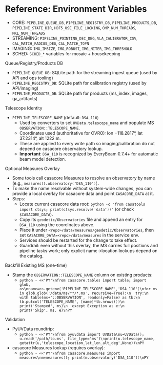 # Reference: Environment Variables

- CORE: `PIPELINE_QUEUE_DB`, `PIPELINE_REGISTRY_DB`, `PIPELINE_PRODUCTS_DB`, `PIPELINE_STATE_DIR`, `HDF5_USE_FILE_LOCKING`, `OMP_NUM_THREADS`, `MKL_NUM_THREADS`
- STREAMING: `PIPELINE_POINTING_DEC_DEG`, `VLA_CALIBRATOR_CSV`, `CAL_MATCH_RADIUS_DEG`, `CAL_MATCH_TOPN`
- IMAGING: `IMG_IMSIZE`, `IMG_ROBUST`, `IMG_NITER`, `IMG_THRESHOLD`
- SCHED: `SCHED_*` variables for mosaic + housekeeping

Queue/Registry/Products DB

- `PIPELINE_QUEUE_DB`: SQLite path for the streaming ingest queue (used by API and ops tooling)
- `PIPELINE_REGISTRY_DB`: SQLite path for calibration registry (used by API/imaging)
- `PIPELINE_PRODUCTS_DB`: SQLite path for products (ms_index, images, qa_artifacts)

Telescope Identity

- `PIPELINE_TELESCOPE_NAME` (default: `DSA_110`)
  - Used by converters to set `UVData.telescope_name` and populate MS `OBSERVATION::TELESCOPE_NAME`.
  - Coordinates used (authoritative for OVRO): lon −118.2817°, lat 37.2314°, alt 1222 m.
  - These are applied to every write path so imaging/calibration do not depend on casacore observatory lookup.
  - **Important**: `DSA_110` is recognized by EveryBeam 0.7.4+ for automatic beam model detection.

Optional Measures Overlay

- Some tools call casacore Measures to resolve an observatory by name (e.g., `measures().observatory('DSA_110')`).
- To make the name resolvable without system-wide changes, you can provide a local overlay for casacore data and point `CASACORE_DATA` at it.
- Steps:
  - Locate current casacore data root: `python -c "from casatools import ctsys; print(ctsys.resolve('data'))"` (or check `$CASACORE_DATA`).
  - Copy its `geodetic/Observatories` file and append an entry for `DSA_110` using the coordinates above.
  - Place it under `<repo>/data/measures/geodetic/Observatories`, then set `CASACORE_DATA=<repo>/data/measures` in the service env.
  - Services should be restarted for the change to take effect.
  - Guardrail: even without this overlay, the MS carries full positions and pipeline tasks work; only explicit name→location lookups depend on the catalog.

Backfill Existing MS (one-time)

- Stamp the `OBSERVATION::TELESCOPE_NAME` column on existing products:
  - `python - <<'PY'\nfrom casacore.tables import table; import glob, os\nname=os.getenv('PIPELINE_TELESCOPE_NAME','DSA_110')\nfor ms in glob.glob('/data/ms/**/*.ms', recursive=True):\n  try:\n    with table(ms+'::OBSERVATION', readonly=False) as tb:\n      tb.putcol('TELESCOPE_NAME', [name]*tb.nrows())\n    print('Stamped', ms)\n  except Exception as e:\n    print('Skip', ms, e)\nPY`

Validation

- PyUVData roundtrip:
  - `python - <<'PY'\nfrom pyuvdata import UVData\nu=UVData(); u.read('/path/to.ms', file_type='ms')\nprint(u.telescope_name, getattr(u,'telescope_location_lat_lon_alt_deg',None))\nPY`
- casacore Measures lookup (requires overlay):
  - `python - <<'PY'\nfrom casacore.measures import measures\nm=measures(); print(m.observatory('DSA_110'))\nPY`
